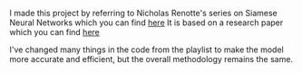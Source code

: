 I made this project by referring to Nicholas Renotte's series on Siamese Neural Networks which you can find [here](https://www.youtube.com/playlist?list=PLgNJO2hghbmhHuhURAGbe6KWpiYZt0AMH)
It is based on a research paper which you can find [here](https://www.cs.cmu.edu/~rsalakhu/papers/oneshot1.pdf)

I've changed many things in the code from the playlist to make the model more accurate and efficient, but the overall methodology remains the same. 
